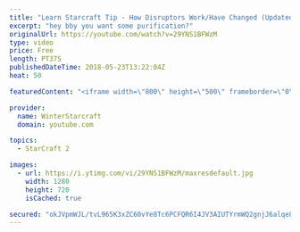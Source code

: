 ```yaml
---
title: "Learn Starcraft Tip - How Disruptors Work/Have Changed (Updated Patch 4.0 2018)"
excerpt: "hey bby you want some purification?"
originalUrl: https://youtube.com/watch?v=29YNS1BFWzM
type: video
price: Free
length: PT37S
publishedDateTime: 2018-05-23T13:22:04Z
heat: 50

featuredContent: "<iframe width=\"800\" height=\"500\" frameborder=\"0\" src=\"https://www.youtube.com/embed/29YNS1BFWzM\" allow=\"accelerometer; autoplay; encrypted-media; gyroscope; picture-in-picture\" allowfullscreen></iframe>"

provider:
  name: WinterStarcraft
  domain: youtube.com

topics:
  - StarCraft 2

images:
  - url: https://i.ytimg.com/vi/29YNS1BFWzM/maxresdefault.jpg
    width: 1280
    height: 720
    isCached: true

secured: "okJVpmWJL/tvL965K3xZC60vYe8Tc6PCFQR6I4JV3AIUTYrmWQ2gnjJ6alqe8nnNDpnNivAF5EzvweHDry8uaDSrYVAtzfN7mMRStveIKf+zZcGmPpwtW5DAvXUPwuAohzWxmEjvtMrl5YeS9EFrP4vL7Pg+YOH08jpZ70xhlnNUecNhWyvIR76TQDzMG9OifG6Js66rJUwRA18JzHGYr3+W7Gmy/8xUdqgkFEAPrKA+G20l31EdOe6ZLyIKFcGokaXe/r/Spnd13SpMRo51lfUpKudjXB+MkW1jBzcUfuaxkvUtQzgZoqpsNVQtgm1MeiM0NwvBOOYjgMeQvVcUPy+DVakj5zixojN+VKE8y7PDaws3hoTVVQyRjRvEGLUiGS01vFKlfrQqy2/sbb8TXnxHpQ+FZzxWAXV1EkuGcws=;uYc5h1EKII4CzvqfKIEzdg=="
---
```


